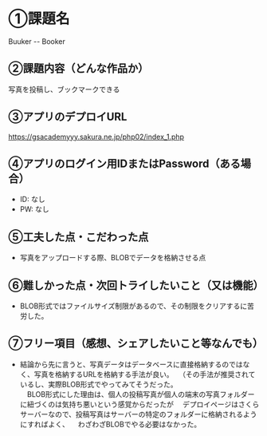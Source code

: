 # ①課題名
Buuker -- Booker

## ②課題内容（どんな作品か）
写真を投稿し、ブックマークできる

## ③アプリのデプロイURL
https://gsacademyyy.sakura.ne.jp/php02/index_1.php


## ④アプリのログイン用IDまたはPassword（ある場合）
- ID: なし
- PW: なし

## ⑤工夫した点・こだわった点
- 写真をアップロードする際、BLOBでデータを格納させる点


## ⑥難しかった点・次回トライしたいこと（又は機能）
- BLOB形式ではファイルサイズ制限があるので、その制限をクリアするに苦労した。


## ⑦フリー項目（感想、シェアしたいこと等なんでも）
- 結論から先に言うと、写真データはデータベースに直接格納するのではなく、写真を格納するURLを格納する手法が良い。　 （その手法が推奨されているし、実際BLOB形式でやってみてそうだった。   
　BLOB形式にした理由は、個人の投稿写真が個人の端末の写真フォルダーに紐づくのは気持ち悪いという感覚からだったが  　デプロイページはさくらサーバーなので、投稿写真はサーバーの特定のフォルダーに格納されるようにすればよく、
　わざわざBLOBでやる必要はなかった。
